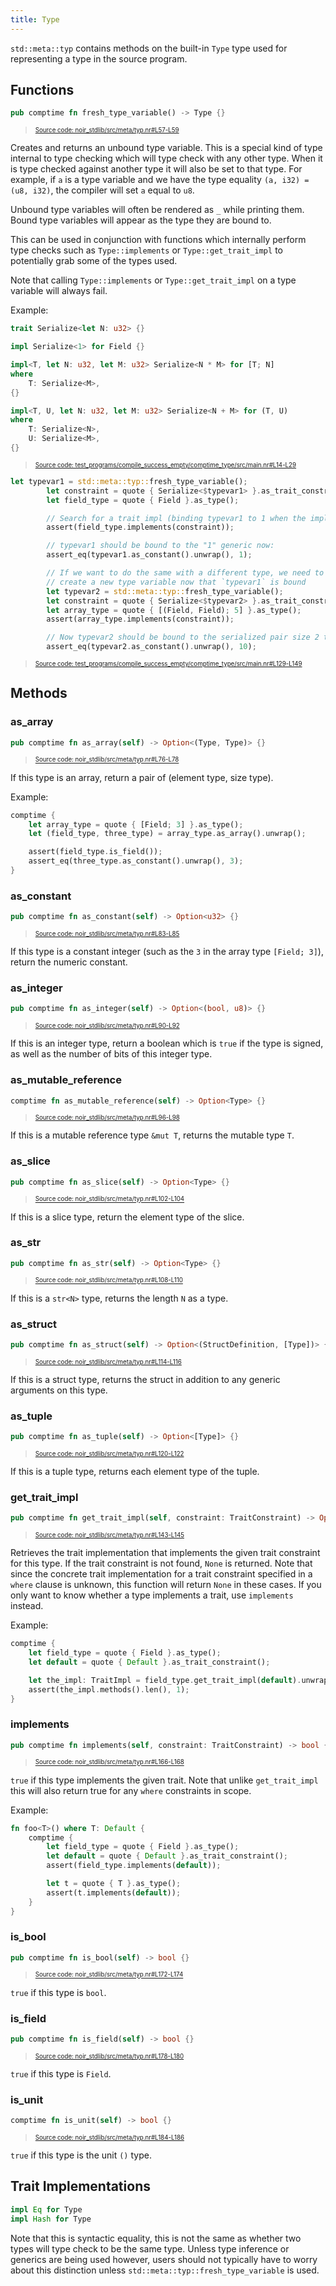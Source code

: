 ```yaml
---
title: Type
---
```


`std::meta::typ` contains methods on the built-in `Type` type used for representing
a type in the source program.

## Functions

```rust title="fresh_type_variable" showLineNumbers 
pub comptime fn fresh_type_variable() -> Type {}
```
> <sup><sub><a href="https://github.com/noir-lang/noir/blob/master/noir_stdlib/src/meta/typ.nr#L57-L59" target="_blank" rel="noopener noreferrer">Source code: noir_stdlib/src/meta/typ.nr#L57-L59</a></sub></sup>


Creates and returns an unbound type variable. This is a special kind of type internal
to type checking which will type check with any other type. When it is type checked
against another type it will also be set to that type. For example, if `a` is a type
variable and we have the type equality `(a, i32) = (u8, i32)`, the compiler will set
`a` equal to `u8`.

Unbound type variables will often be rendered as `_` while printing them. Bound type
variables will appear as the type they are bound to.

This can be used in conjunction with functions which internally perform type checks
such as `Type::implements` or `Type::get_trait_impl` to potentially grab some of the types used.

Note that calling `Type::implements` or `Type::get_trait_impl` on a type variable will always
fail.

Example:

```rust title="serialize-setup" showLineNumbers 
trait Serialize<let N: u32> {}

impl Serialize<1> for Field {}

impl<T, let N: u32, let M: u32> Serialize<N * M> for [T; N]
where
    T: Serialize<M>,
{}

impl<T, U, let N: u32, let M: u32> Serialize<N + M> for (T, U)
where
    T: Serialize<N>,
    U: Serialize<M>,
{}
```
> <sup><sub><a href="https://github.com/noir-lang/noir/blob/master/test_programs/compile_success_empty/comptime_type/src/main.nr#L14-L29" target="_blank" rel="noopener noreferrer">Source code: test_programs/compile_success_empty/comptime_type/src/main.nr#L14-L29</a></sub></sup>

```rust title="fresh-type-variable-example" showLineNumbers 
let typevar1 = std::meta::typ::fresh_type_variable();
        let constraint = quote { Serialize<$typevar1> }.as_trait_constraint();
        let field_type = quote { Field }.as_type();

        // Search for a trait impl (binding typevar1 to 1 when the impl is found):
        assert(field_type.implements(constraint));

        // typevar1 should be bound to the "1" generic now:
        assert_eq(typevar1.as_constant().unwrap(), 1);

        // If we want to do the same with a different type, we need to
        // create a new type variable now that `typevar1` is bound
        let typevar2 = std::meta::typ::fresh_type_variable();
        let constraint = quote { Serialize<$typevar2> }.as_trait_constraint();
        let array_type = quote { [(Field, Field); 5] }.as_type();
        assert(array_type.implements(constraint));

        // Now typevar2 should be bound to the serialized pair size 2 times the array length 5
        assert_eq(typevar2.as_constant().unwrap(), 10);
```
> <sup><sub><a href="https://github.com/noir-lang/noir/blob/master/test_programs/compile_success_empty/comptime_type/src/main.nr#L129-L149" target="_blank" rel="noopener noreferrer">Source code: test_programs/compile_success_empty/comptime_type/src/main.nr#L129-L149</a></sub></sup>


## Methods

### as_array

```rust title="as_array" showLineNumbers 
pub comptime fn as_array(self) -> Option<(Type, Type)> {}
```
> <sup><sub><a href="https://github.com/noir-lang/noir/blob/master/noir_stdlib/src/meta/typ.nr#L76-L78" target="_blank" rel="noopener noreferrer">Source code: noir_stdlib/src/meta/typ.nr#L76-L78</a></sub></sup>


If this type is an array, return a pair of (element type, size type).

Example:

```rust
comptime {
    let array_type = quote { [Field; 3] }.as_type();
    let (field_type, three_type) = array_type.as_array().unwrap();

    assert(field_type.is_field());
    assert_eq(three_type.as_constant().unwrap(), 3);
}
```

### as_constant

```rust title="as_constant" showLineNumbers 
pub comptime fn as_constant(self) -> Option<u32> {}
```
> <sup><sub><a href="https://github.com/noir-lang/noir/blob/master/noir_stdlib/src/meta/typ.nr#L83-L85" target="_blank" rel="noopener noreferrer">Source code: noir_stdlib/src/meta/typ.nr#L83-L85</a></sub></sup>


If this type is a constant integer (such as the `3` in the array type `[Field; 3]`),
return the numeric constant.

### as_integer

```rust title="as_integer" showLineNumbers 
pub comptime fn as_integer(self) -> Option<(bool, u8)> {}
```
> <sup><sub><a href="https://github.com/noir-lang/noir/blob/master/noir_stdlib/src/meta/typ.nr#L90-L92" target="_blank" rel="noopener noreferrer">Source code: noir_stdlib/src/meta/typ.nr#L90-L92</a></sub></sup>


If this is an integer type, return a boolean which is `true`
if the type is signed, as well as the number of bits of this integer type.

### as_mutable_reference

```rust title="as_mutable_reference" showLineNumbers 
comptime fn as_mutable_reference(self) -> Option<Type> {}
```
> <sup><sub><a href="https://github.com/noir-lang/noir/blob/master/noir_stdlib/src/meta/typ.nr#L96-L98" target="_blank" rel="noopener noreferrer">Source code: noir_stdlib/src/meta/typ.nr#L96-L98</a></sub></sup>


If this is a mutable reference type `&mut T`, returns the mutable type `T`.

### as_slice

```rust title="as_slice" showLineNumbers 
pub comptime fn as_slice(self) -> Option<Type> {}
```
> <sup><sub><a href="https://github.com/noir-lang/noir/blob/master/noir_stdlib/src/meta/typ.nr#L102-L104" target="_blank" rel="noopener noreferrer">Source code: noir_stdlib/src/meta/typ.nr#L102-L104</a></sub></sup>


If this is a slice type, return the element type of the slice.

### as_str

```rust title="as_str" showLineNumbers 
pub comptime fn as_str(self) -> Option<Type> {}
```
> <sup><sub><a href="https://github.com/noir-lang/noir/blob/master/noir_stdlib/src/meta/typ.nr#L108-L110" target="_blank" rel="noopener noreferrer">Source code: noir_stdlib/src/meta/typ.nr#L108-L110</a></sub></sup>


If this is a `str<N>` type, returns the length `N` as a type.

### as_struct

```rust title="as_struct" showLineNumbers 
pub comptime fn as_struct(self) -> Option<(StructDefinition, [Type])> {}
```
> <sup><sub><a href="https://github.com/noir-lang/noir/blob/master/noir_stdlib/src/meta/typ.nr#L114-L116" target="_blank" rel="noopener noreferrer">Source code: noir_stdlib/src/meta/typ.nr#L114-L116</a></sub></sup>


If this is a struct type, returns the struct in addition to
any generic arguments on this type.

### as_tuple

```rust title="as_tuple" showLineNumbers 
pub comptime fn as_tuple(self) -> Option<[Type]> {}
```
> <sup><sub><a href="https://github.com/noir-lang/noir/blob/master/noir_stdlib/src/meta/typ.nr#L120-L122" target="_blank" rel="noopener noreferrer">Source code: noir_stdlib/src/meta/typ.nr#L120-L122</a></sub></sup>


If this is a tuple type, returns each element type of the tuple.

### get_trait_impl

```rust title="get_trait_impl" showLineNumbers 
pub comptime fn get_trait_impl(self, constraint: TraitConstraint) -> Option<TraitImpl> {}
```
> <sup><sub><a href="https://github.com/noir-lang/noir/blob/master/noir_stdlib/src/meta/typ.nr#L143-L145" target="_blank" rel="noopener noreferrer">Source code: noir_stdlib/src/meta/typ.nr#L143-L145</a></sub></sup>


Retrieves the trait implementation that implements the given
trait constraint for this type. If the trait constraint is not
found, `None` is returned. Note that since the concrete trait implementation
for a trait constraint specified in a `where` clause is unknown,
this function will return `None` in these cases. If you only want to know
whether a type implements a trait, use `implements` instead.

Example:

```rust
comptime {
    let field_type = quote { Field }.as_type();
    let default = quote { Default }.as_trait_constraint();

    let the_impl: TraitImpl = field_type.get_trait_impl(default).unwrap();
    assert(the_impl.methods().len(), 1);
}
```

### implements

```rust title="implements" showLineNumbers 
pub comptime fn implements(self, constraint: TraitConstraint) -> bool {}
```
> <sup><sub><a href="https://github.com/noir-lang/noir/blob/master/noir_stdlib/src/meta/typ.nr#L166-L168" target="_blank" rel="noopener noreferrer">Source code: noir_stdlib/src/meta/typ.nr#L166-L168</a></sub></sup>


`true` if this type implements the given trait. Note that unlike
`get_trait_impl` this will also return true for any `where` constraints
in scope.

Example:

```rust
fn foo<T>() where T: Default {
    comptime {
        let field_type = quote { Field }.as_type();
        let default = quote { Default }.as_trait_constraint();
        assert(field_type.implements(default));

        let t = quote { T }.as_type();
        assert(t.implements(default));
    }
}
```

### is_bool

```rust title="is_bool" showLineNumbers 
pub comptime fn is_bool(self) -> bool {}
```
> <sup><sub><a href="https://github.com/noir-lang/noir/blob/master/noir_stdlib/src/meta/typ.nr#L172-L174" target="_blank" rel="noopener noreferrer">Source code: noir_stdlib/src/meta/typ.nr#L172-L174</a></sub></sup>


`true` if this type is `bool`.

### is_field

```rust title="is_field" showLineNumbers 
pub comptime fn is_field(self) -> bool {}
```
> <sup><sub><a href="https://github.com/noir-lang/noir/blob/master/noir_stdlib/src/meta/typ.nr#L178-L180" target="_blank" rel="noopener noreferrer">Source code: noir_stdlib/src/meta/typ.nr#L178-L180</a></sub></sup>


`true` if this type is `Field`.

### is_unit

```rust title="is_unit" showLineNumbers 
comptime fn is_unit(self) -> bool {}
```
> <sup><sub><a href="https://github.com/noir-lang/noir/blob/master/noir_stdlib/src/meta/typ.nr#L184-L186" target="_blank" rel="noopener noreferrer">Source code: noir_stdlib/src/meta/typ.nr#L184-L186</a></sub></sup>


`true` if this type is the unit `()` type.

## Trait Implementations

```rust
impl Eq for Type
impl Hash for Type
```
Note that this is syntactic equality, this is not the same as whether two types will type check
to be the same type. Unless type inference or generics are being used however, users should not
typically have to worry about this distinction unless `std::meta::typ::fresh_type_variable` is used.
